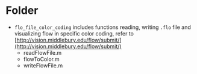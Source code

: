 # Folder
- `flo_file_color_coding` includes functions reading, writing `.flo` file and visualizing flow in specific color coding, refer to [http://vision.middlebury.edu/flow/submit/](http://vision.middlebury.edu/flow/submit/)
 	- readFlowFile.m
 	- flowToColor.m
 	- writeFlowFile.m
